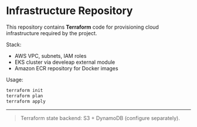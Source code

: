 # Infrastructure Repository

This repository contains **Terraform** code for provisioning cloud infrastructure required by the project.

Stack:
* AWS VPC, subnets, IAM roles
* EKS cluster via develeap external module
* Amazon ECR repository for Docker images

Usage:
```bash
terraform init
terraform plan
terraform apply
```

---

> Terraform state backend: S3 + DynamoDB (configure separately).
